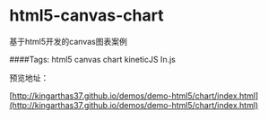 html5-canvas-chart
==================

基于html5开发的canvas图表案例

####Tags: html5 canvas chart kineticJS In.js

预览地址：

[http://kingarthas37.github.io/demos/demo-html5/chart/index.html](http://kingarthas37.github.io/demos/demo-html5/chart/index.html)
